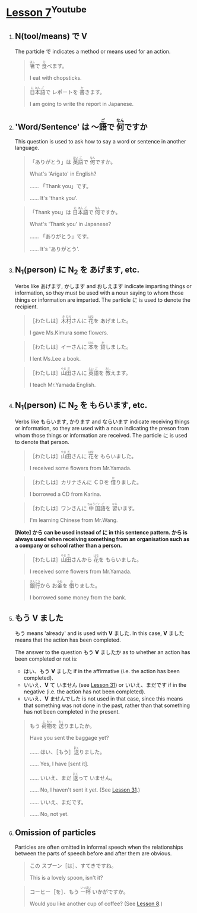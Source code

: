 # [Lesson 7](https://www.youtube.com/watch?v=O47kv14SxDk)<sup>Youtube</sup>

1. ## N(tool/means) で V

	The particle で indicates a method or means used for an action.

	><ruby>箸<rp>（</rp><rt>はし</rt><rp>）</rp></ruby>で <ruby>食<rp>（</rp><rt>た</rt><rp>）</rp></ruby>べます。
	>
	>I eat with chopsticks.

	><ruby>日<rp>（</rp><rt>に</rt><rp>）</rp>本<rp>（</rp><rt>ほん</rt><rp>）</rp>語<rp>（</rp><rt>ご</rt><rp>）</rp></ruby>で レポートを <ruby>書<rp>（</rp><rt>か</rt><rp>）</rp></ruby>きます。
	>
	>I am going to write the report in Japanese.

2. ## 'Word/Sentence' は 〜<ruby>語<rp>（</rp><rt>ご</rt><rp>）</rp></ruby>で <ruby>何<rp>（</rp><rt>なん</rt><rp>）</rp></ruby>ですか

	This question is used to ask how to say a word or sentence in another language.

	>「ありがとう」は <ruby>英<rp>（</rp><rt>えい</rt><rp>）</rp>語<rp>（</rp><rt>ご</rt><rp>）</rp></ruby>で <ruby>何<rp>（</rp><rt>なん</rt><rp>）</rp></ruby>ですか。
	>
	>What's 'Arigato' in English?
	>
	>…… 「Thank you」です。
	>
	>…… It's 'thank you'.

	>「Thank you」は <ruby>日<rp>（</rp><rt>に</rt><rp>）</rp>本<rp>（</rp><rt>ほん</rt><rp>）</rp>語<rp>（</rp><rt>ご</rt><rp>）</rp></ruby>で <ruby>何<rp>（</rp><rt>なん</rt><rp>）</rp></ruby>ですか。
	>
	>What's 'Thank you' in Japanese?
	>
	>…… 「ありがとう」です。
	>
	>…… It's 'ありがとう'.

3. ## N<sub>1</sub>(person) に N<sub>2</sub> を あげます, etc.

	Verbs like あげます, かします and おしえます indicate imparting things or information, so they must be used with a noun saying to whom those things or information are imparted. The particle に is used to denote the recipient.

	>［わたしは］<ruby>木<rp>（</rp><rt>き</rt><rp>）</rp>村<rp>（</rp><rt>むら</rt><rp>）</rp></ruby>さんに <ruby>花<rp>（</rp><rt>はな</rt><rp>）</rp></ruby>を あげました。
	>
	>I gave Ms.Kimura some flowers.

	>［わたしは］イーさんに <ruby>本<rp>（</rp><rt>ほん</rt><rp>）</rp></ruby>を <ruby>貸<rp>（</rp><rt>か</rt><rp>）</rp></ruby>しました。
	>
	>I lent Ms.Lee a book.

	>［わたしは］<ruby>山<rp>（</rp><rt>やま</rt><rp>）</rp>田<rp>（</rp><rt>だ</rt><rp>）</rp></ruby>さんに <ruby>英<rp>（</rp><rt>えい</rt><rp>）</rp>語<rp>（</rp><rt>ご</rt><rp>）</rp></ruby>を <ruby>教<rp>（</rp><rt>おし</rt><rp>）</rp></ruby>えます。
	>
	>I teach Mr.Yamada English.

4. ## N<sub>1</sub>(person) に N<sub>2</sub> を もらいます, etc.

	Verbs like もらいます, かります and ならいます indicate receiving things or information, so they are used with a noun indicating the preson from whom those things or information are received. The particle に is used to denote that person.

	>［わたしは］<ruby>山<rp>（</rp><rt>やま</rt><rp>）</rp>田<rp>（</rp><rt>だ</rt><rp>）</rp></ruby>さんに <ruby>花<rp>（</rp><rt>はな</rt><rp>）</rp></ruby>を もらいました。
	>
	>I received some flowers from Mr.Yamada.

	>［わたしは］カリナさんに ＣＤを <ruby>借<rp>（</rp><rt>か</rt><rp>）</rp></ruby>りました。
	>
	>I borrowed a CD from Karina.

	>［わたしは］ワンさんに <ruby>中<rp>（</rp><rt>ちゅう</rt><rp>）</rp>国<rp>（</rp><rt>ごく</rt><rp>）</rp>語<rp>（</rp><rt>ご</rt><rp>）</rp></ruby>を <ruby>習<rp>（</rp><rt>なら</rt><rp>）</rp></ruby>います。
	>
	>I'm learning Chinese from Mr.Wang.

	**[Note] から can be used instead of に in this sentence pattern. から is always used when receiving something from an organisation such as a company or school rather than a person.**

	>［わたしは］<ruby>山<rp>（</rp><rt>やま</rt><rp>）</rp>田<rp>（</rp><rt>だ</rt><rp>）</rp></ruby>さんから <ruby>花<rp>（</rp><rt>はな</rt><rp>）</rp></ruby>を もらいました。
	>
	>I received some flowers from Mr.Yamada.

	><ruby>銀<rp>（</rp><rt>ぎん</rt><rp>）</rp>行<rp>（</rp><rt>こう</rt><rp>）</rp></ruby>から お<ruby>金<rp>（</rp><rt>かね</rt><rp>）</rp></ruby>を <ruby>借<rp>（</rp><rt>か</rt><rp>）</rp></ruby>りました。
	>
	>I borrowed some money from the bank.

5. ## もう V ました

	もう means 'already' and is used with **V** ました. In this case, **V** ました means that the action has been completed.

	The answer to the question もう **V** ましたか as to whether an action has been completed or not is:

	- はい、もう **V** ました if in the affirmative (i.e. the action has been completed).
	- いいえ、**V** て いません (see [Lesson 31](https://github.com/flying-yogurt/JP-Memos/blob/master/grammar_notes/Lesson_31_Grammar.md)) or いいえ、まだです if in the negative (i.e. the action has not been completed).
	- いいえ、**V** ませんでした is not used in that case, since this means that something was not done in the past, rather than that something has not been completed in the present.

	>もう <ruby>荷<rp>（</rp><rt>に</rt><rp>）</rp>物<rp>（</rp><rt>もつ</rt><rp>）</rp></ruby>を <ruby>送<rp>（</rp><rt>おく</rt><rp>）</rp></ruby>りましたか。
	>
	>Have you sent the baggage yet?
	>
	>…… はい、［もう］<ruby>送<rp>（</rp><rt>おく</rt><rp>）</rp></ruby>りました。
	>
	>…… Yes, I have [sent it].
	>
	>…… いいえ、まだ <ruby>送<rp>（</rp><rt>おく</rt><rp>）</rp></ruby>って いません。
	>
	>…… No, I haven't sent it yet. (See [Lesson 31](https://github.com/flying-yogurt/JP-Memos/blob/master/grammar_notes/Lesson_31_Grammar.md).)
	>
	>…… いいえ、まだです。
	>
	>…… No, not yet.

6. ## Omission of particles

	Particles are often omitted in informal speech when the relationships between the parts of speech before and after them are obvious.

	>この スプーン［は］、すてきですね。
	>
	>This is a lovely spoon, isn't it?

	>コーヒー［を］、もう <ruby>一杯<rp>（</rp><rt>いっぱい</rt><rp>）</rp></ruby> いかがですか。
	>
	>Would you like another cup of coffee? (See [Lesson 8](https://github.com/flying-yogurt/JP-Memos/blob/master/grammar_notes/Lesson_08_Grammar.md).)
